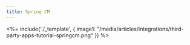 ```yaml
---
title: Spring CM
---
```

<%= include('./_template', {
  image1: "/media/articles/integrations/third-party-apps-tutorial-springcm.png"
}) %>

